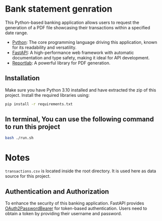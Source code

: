 
# Bank statement genration

This Python-based banking application allows users to request the generation of a PDF file showcasing their transactions within a specified date range.



- [Python](https://www.python.org/): The core programming language driving this application, known for its readability and versatility.
- [FastAPI](https://fastapi.tiangolo.com/): A high-performance web framework with automatic documentation and type safety, making it ideal for API development.
- [Reportlab](https://docs.reportlab.com/): A powerful library for PDF generation.

## Installation

Make sure you have Python 3.10 installed and have extracted the zip of this project. Install the required libraries using:
```bash
pip install -r requirements.txt
```
## In terminal, You can use the following command to run this project
```bash
bash ./run.sh
```
# Notes
``transactions.csv`` is located inside the root directory. It is used here as data source for this project.

## Authentication and Authorization

To enhance the security of this banking application. FastAPI provides
[OAuth2PasswordBearer](https://fastapi.tiangolo.com/tutorial/security/oauth2-jwt/) for token-based authentication. Users need to obtain a token by providing their username and password.
